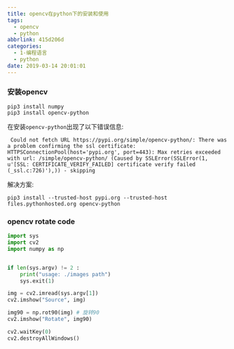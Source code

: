 ```yaml
---
title: opencv在python下的安装和使用
tags:
  - opencv
  - python
abbrlink: 415d206d
categories:
  - 1-编程语言
  - python
date: 2019-03-14 20:01:01
---
```




### 安装opencv


```shell
pip3 install numpy
pip3 install opencv-python
```

在安装`opencv-python`出现了以下错误信息:

```
 Could not fetch URL https://pypi.org/simple/opencv-python/: There was a problem confirming the ssl certificate: HTTPSConnectionPool(host='pypi.org', port=443): Max retries exceeded with url: /simple/opencv-python/ (Caused by SSLError(SSLError(1, u'[SSL: CERTIFICATE_VERIFY_FAILED] certificate verify failed (_ssl.c:726)'),)) - skipping
```

解决方案: 

```shell
pip3 install --trusted-host pypi.org --trusted-host files.pythonhosted.org opencv-python
```



<!-- more -->

### opencv rotate code

```python
import sys
import cv2
import numpy as np


if len(sys.argv) != 2 :
    print("usage: ./images path")
    sys.exit(1)

img = cv2.imread(sys.argv[1])
cv2.imshow("Source", img)

img90 = np.rot90(img) # 旋转90
cv2.imshow("Rotate", img90)

cv2.waitKey(0)
cv2.destroyAllWindows()
```

